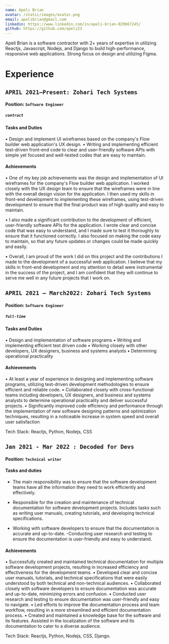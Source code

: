 ```yaml
---
name: Apeli Brian
avatar: /static/images/avatar.png
email: apelibrian@gmail.com
linkedin: https://www.linkedin.com/in/apeli-brian-029b67245/
github: https://github.com/apeli23
---
```


<p>
Apeli Brian is a software contractor  with 2+ years of expertise in utilizing Reactjs, Javascript, Nodejs, and Django to build high-performance, responsive web applications. Strong focus on design and utilizing Figma.

</p>

# Experience

## `APRIL 2021–Present: Zohari Tech Systems`

#### Position: `Software Engineer`

##### `contract`

#### Tasks and Duties

• Design and implement UI wireframes based on the company's Flow builder web application's UX
design.
• Writing and implementing efficient test-driven front-end code to clear and user-friendly software APIs with simple yet focused and well-tested codes that are easy to maintain.

#### Achievements

• One of my key job achievements was the design and implementation of UI wireframes for the company's Flow builder web application. I worked closely with the UX design team to ensure that the wireframes were in line with the overall design vision for the application. I then used my skills in front-end development to implementing these wireframes, using test-driven development to ensure that the final product was of high quality and easy to maintain.

• I also made a significant contribution to the development of efficient, user-friendly software APIs for the application. I wrote clear and concise code that was easy to understand, and I made sure to test it thoroughly to ensure that it functioned correctly. I also focused on making the code easy to maintain, so that any future updates or changes could be made quickly and easily.

• Overall, I am proud of the work I did on this project and the contributions I made to the development of a successful web application. I believe that my skills in front-end development and my attention to detail were instrumental in the success of the project, and I am confident that they will continue to serve me well in any future projects that I work on.

## `APRIL 2021 – March2022: Zohari Tech Systems`

#### Position: `Software Engineer`

##### `full-time`

#### Tasks and Duties

• Design and implementation of software programs
• Writing and implementing efficient test driven code
• Working closely with other developers, UX designers, business and systems analysts
• Determining operational practicality

#### Achievements

• At least a year of experience in designing and implementing software programs, utilizing test-driven development methodologies to ensure efficient and reliable code.
• Collaborated closely with cross-functional teams including developers, UX designers, and business and systems analysts to determine operational practicality and deliver successful projects.
• Significantly improved code efficiency and performance through the implementation of new software designing patterns and optimization techniques, resulting in a noticeable increase in system speed and overall user satisfaction

Tech Stack: Reactjs, Python, Nodejs, CSS

## `Jan 2021 - Mar 2022 : Decoded for Devs`

#### Position: `Technical writer`

#### Tasks and duties

- The main responsibility was to ensure that the software development teams have all the information they need to work efficiently and effectively.

- Responsible for the creation and maintenance of technical documentation for software development projects. Includes tasks such as writing user manuals, creating tutorials, and developing technical specifications.

- Working with software developers to ensure that the documentation is accurate and up-to-date.
  -Conducting user research and testing to ensure the documentation is user-friendly and easy to understand.

#### Achievements

• Successfully created and maintained technical documentation for multiple software development projects, resulting in increased efficiency and effectiveness for the development teams.
• Developed clear and concise user manuals, tutorials, and technical specifications that were easily understood by both technical and non-technical audiences.
• Collaborated closely with software developers to ensure documentation was accurate and up-to-date, minimizing errors and confusion.
• Conducted user research and testing to ensure documentation was user-friendly and easy to navigate.
• Led efforts to improve the documentation process and team workflow, resulting in a more streamlined and efficient documentation process.
• Created and maintained a knowledge base for the software and its features.
Assisted in the localization of the software and its documentation to cater to a diverse audience.

Tech Stack: Reactjs, Python, Nodejs, CSS, Django.
